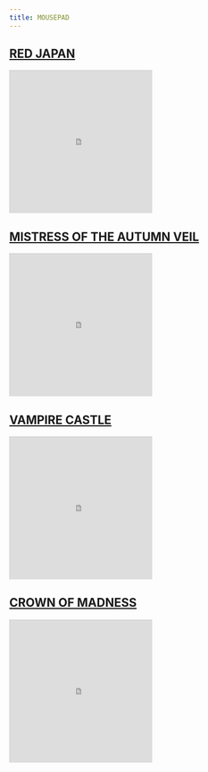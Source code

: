 ```yaml
---
title: MOUSEPAD
---
```


## [RED JAPAN](https://www.inkedgaming.com/products/red-japan-extended-mousepad?variant=42876984557768)
<div style="overflow:hidden;padding:0;position:relative;height:256;width:256;"><iframe 
style="-moz-transform: scale(0.25, 0.25); - webkit-transform: scale(0.25, 0.25); 
-o-transform: scale(0.25, 0.25);
-ms-transform: scale(0.25, 0.25);
transform: scale(0.25, 0.25); 
-moz-transform-origin: top left;
-webkit-transform-origin: top left;
-o-transform-origin: top left;-ms-transform-origin: top left;transform-origin: top left;" height=1024 width=1024 src="https://www.inkedgaming.com/cdn/shop/files/052Rayskinz-RedJapan_052A_1024x1024.jpg?v=1693423239"></iframe></div>

## [MISTRESS OF THE AUTUMN VEIL](https://www.inkedgaming.com/products/mistress-of-the-autumn-veil-extended-mousepad?variant=42897482318024)
<div style="overflow:hidden;padding:0;position:relative;height:256;width:256;"><iframe 
style="-moz-transform: scale(0.25, 0.25); - webkit-transform: scale(0.25, 0.25); 
-o-transform: scale(0.25, 0.25);
-ms-transform: scale(0.25, 0.25);
transform: scale(0.25, 0.25); 
-moz-transform-origin: top left;
-webkit-transform-origin: top left;
-o-transform-origin: top left;-ms-transform-origin: top left;transform-origin: top left;" height=1024 width=1024 src="https://www.inkedgaming.com/cdn/shop/files/052TheCuriographer-MistressOfTheAutumnVeil_052A_1024x1024.jpg?v=1695147712"></iframe></div>

## [VAMPIRE CASTLE](https://www.inkedgaming.com/products/moonlit-vampire-castle-extended-mousepad?variant=42165459878088)
<div style="overflow:hidden;padding:0;position:relative;height:256;width:256;"><iframe 
style="-moz-transform: scale(0.25, 0.25); - webkit-transform: scale(0.25, 0.25); 
-o-transform: scale(0.25, 0.25);
-ms-transform: scale(0.25, 0.25);
transform: scale(0.25, 0.25); 
-moz-transform-origin: top left;
-webkit-transform-origin: top left;
-o-transform-origin: top left;-ms-transform-origin: top left;transform-origin: top left;" height=1024 width=1024 src="https://www.inkedgaming.com/cdn/shop/products/052ClintCearley-MoonlitVampireCastle_1024x1024.jpg?v=1660932630"></iframe></div>

## [CROWN OF MADNESS](https://www.inkedgaming.com/products/crown-of-madness-extended-mousepad?variant=42949835456712)
<div style="overflow:hidden;padding:0;position:relative;height:256;width:256;"><iframe 
style="-moz-transform: scale(0.25, 0.25); - webkit-transform: scale(0.25, 0.25); 
-o-transform: scale(0.25, 0.25);
-ms-transform: scale(0.25, 0.25);
transform: scale(0.25, 0.25); 
-moz-transform-origin: top left;
-webkit-transform-origin: top left;
-o-transform-origin: top left;-ms-transform-origin: top left;transform-origin: top left;" height=1024 width=1024 src="https://www.inkedgaming.com/cdn/shop/files/052TheCuriographer-CrownofMadness_1024x1024.jpg?v=1697831332"></iframe></div>
